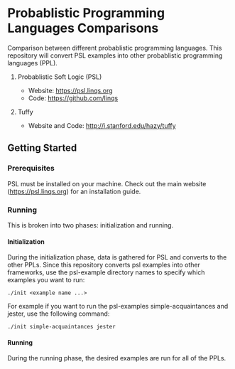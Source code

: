 # Probablistic Programming Languages Comparisons

Comparison between different probablistic programming languages. This repository will convert PSL examples into other probablistic programming languages (PPL).

1) Probablistic Soft Logic (PSL)

   - Website: https://psl.linqs.org
   - Code: https://github.com/linqs

2) Tuffy

   - Website and Code: http://i.stanford.edu/hazy/tuffy

## Getting Started

### Prerequisites

PSL must be installed on your machine. Check out the main website (https://psl.linqs.org) for an installation guide.

### Running

This is broken into two phases: initialization and running.

#### Initialization

During the initialization phase, data is gathered for PSL and converts to the other PPLs. Since this repository converts psl examples into other frameworks, use the psl-example directory names to specify which examples you want to run:

```
./init <example name ...>
```

For example if you want to run the psl-examples simple-acquaintances and jester, use the following command:

```
./init simple-acquaintances jester
```

#### Running

During the running phase, the desired examples are run for all of the PPLs.
